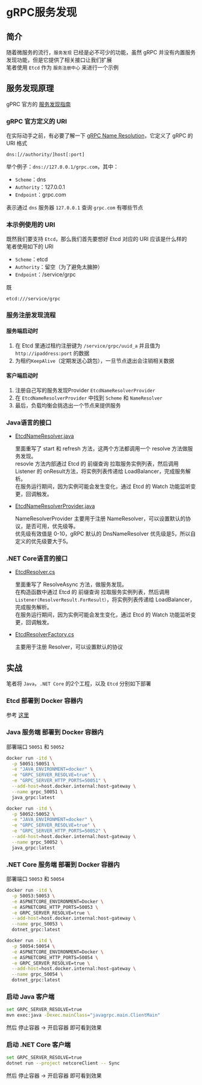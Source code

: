 # gRPC服务发现

## 简介
随着微服务的流行，``服务发现`` 已经是必不可少的功能，虽然 gRPC 并没有内置服务发现功能，但是它提供了相关接口让我们扩展  
笔者使用 ``Etcd`` 作为 ``服务注册中心`` 来进行一个示例

## 服务发现原理

gPRC 官方的 [服务发现指南](https://grpc.io/docs/guides/custom-name-resolution/)

### gRPC 官方定义的 URI

在实际动手之前，有必要了解一下 [gRPC Name Resolution](https://github.com/grpc/grpc/blob/master/doc/naming.md)，它定义了 gRPC 的 URI 格式  

```
dns:[//authority/]host[:port]
```

举个例子：``dns://127.0.0.1/grpc.com``，其中：

- ``Scheme``：dns
- ``Authority``：127.0.0.1
- ``Endpoint``：grpc.com

表示通过 ``dns`` 服务器 ``127.0.0.1`` 查询 ``grpc.com`` 有哪些节点

### 本示例使用的 URI

既然我们要支持 ``Etcd``，那么我们首先要想好 Etcd 对应的 URI 应该是什么样的  
笔者使用如下的 URI
- ``Scheme``：etcd
- ``Authority``：留空（为了避免太臃肿）
- ``Endpoint``：/service/grpc

既
```
etcd:///service/grpc
```

### 服务注册发现流程

#### 服务端启动时
1. 在 Etcd 里通过租约注册键为 ``/service/grpc/uuid_a`` 并且值为``http://ipaddress:port`` 的数据
2. 为租约``KeepAlive``（定期发送心跳包），一旦节点退出会注销相关数据

#### 客户端启动时
1. 注册自己写的服务发现Provider ``EtcdNameResolverProvider``
2. 在 ``EtcdNameResolverProvider`` 中找到 ``Scheme`` 和 ``NameResolver``
3. 最后，负载均衡会挑选出一个节点来提供服务

### Java语言的接口

 - [EtcdNameResolver.java](./Grpc/java/src/main/java/javagrpc/grpc/lb/EtcdNameResolver.java)

    里面重写了 start 和 refresh 方法，这两个方法都调用一个 resolve 方法做服务发现。  
    resovle 方法内部通过 Etcd 的 前缀查询 拉取服务实例列表，然后调用 Listener 的 onResult方法，将实例列表传递给 LoadBalancer，完成服务解析。  
    在服务运行期间，因为实例可能会发生变化，通过 Etcd 的 Watch 功能监听变更，回调触发。  

 - [EtcdNameResolverProvider.java](./Grpc/java/src/main/java/javagrpc/grpc/lb/EtcdNameResolverProvider.java)

    NameResolverProvider 主要用于注册 NameResolver，可以设置默认的协议，是否可用，优先级等。  
    优先级有效值是 0-10，gRPC 默认的 DnsNameResolver 优先级是5，所以自定义的优先级要大于5。  

### .NET Core语言的接口

 - [EtcdResolver.cs](./Grpc/netcore/netcoreClient/Resolvers/EtcdResolver.cs)

    里面重写了 ResolveAsync 方法，做服务发现。  
    在构造函数中通过 Etcd 的 前缀查询 拉取服务实例列表，然后调用 ``Listener(ResolverResult.ForResult）``，将实例列表传递给 LoadBalancer，完成服务解析。  
    在服务运行期间，因为实例可能会发生变化，通过 Etcd 的 Watch 功能监听变更，回调触发。  

 - [EtcdResolverFactory.cs](./Grpc/netcore/netcoreClient/Resolvers/EtcdResolverFactory.cs)

    主要用于注册 Resolver，可以设置默认的协议

## 实战

笔者将 ``Java``，``.NET Core`` 的2个工程，以及 ``Etcd`` 分别如下部署

### Etcd 部署到 Docker 容器内
参考 [这里](../Distributed/Etcd_zh_CN.md.md)

### Java 服务端 部署到 Docker 容器内

部署端口 ``50051`` 和 ``50052``

```bash
docker run -itd \
  -p 50051:50051 \
  -e "JAVA_ENVIRONMENT=docker" \
  -e "GRPC_SERVER_RESOLVE=true" \
  -e "GRPC_SERVER_HTTP_PORTS=50051" \
  --add-host=host.docker.internal:host-gateway \
  --name grpc_50051 \
  java_grpc:latest
```

```bash
docker run -itd \
  -p 50052:50052 \
  -e "JAVA_ENVIRONMENT=docker" \
  -e "GRPC_SERVER_RESOLVE=true" \
  -e "GRPC_SERVER_HTTP_PORTS=50052" \
  --add-host=host.docker.internal:host-gateway \
  --name grpc_50052 \
  java_grpc:latest
```

### .NET Core 服务端 部署到 Docker 容器内

部署端口 ``50053`` 和 ``50054``

```bash
docker run -itd \
  -p 50053:50053 \
  -e ASPNETCORE_ENVIRONMENT=Docker \
  -e ASPNETCORE_HTTP_PORTS=50053 \
  -e GRPC_SERVER_RESOLVE=true \
  --add-host=host.docker.internal:host-gateway \
  --name grpc_50053 \
  dotnet_grpc:latest
```

```bash
docker run -itd \
  -p 50054:50054 \
  -e ASPNETCORE_ENVIRONMENT=Docker \
  -e ASPNETCORE_HTTP_PORTS=50054 \
  -e GRPC_SERVER_RESOLVE=true \
  --add-host=host.docker.internal:host-gateway \
  --name grpc_50054 \
  dotnet_grpc:latest
```

### 启动 Java 客户端
```bash
set GRPC_SERVER_RESOLVE=true
mvn exec:java -Dexec.mainClass="javagrpc.main.ClientMain"
```
然后 停止容器 → 开启容器 即可看到效果

### 启动 .NET Core 客户端
```bash
set GRPC_SERVER_RESOLVE=true
dotnet run --project netcoreClient -- Sync
```
然后 停止容器 → 开启容器 即可看到效果
